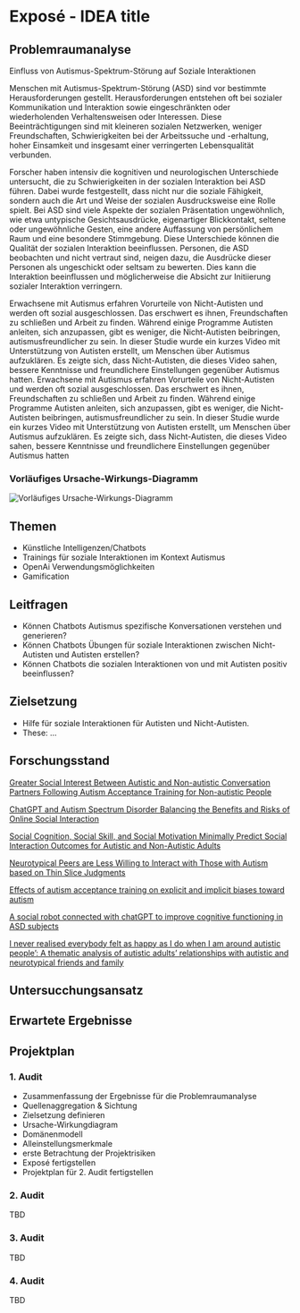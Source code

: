 # Exposé - IDEA title

## Problemraumanalyse


Einfluss von Autismus-Spektrum-Störung auf Soziale Interaktionen


Menschen mit Autismus-Spektrum-Störung (ASD) sind vor bestimmte Herausforderungen gestellt. Herausforderungen entstehen oft bei sozialer Kommunikation und Interaktion sowie eingeschränkten oder wiederholenden Verhaltensweisen oder Interessen. Diese Beeinträchtigungen sind mit kleineren sozialen Netzwerken, weniger Freundschaften, Schwierigkeiten bei der Arbeitssuche und -erhaltung, hoher Einsamkeit und insgesamt einer verringerten Lebensqualität verbunden. 

Forscher haben intensiv die kognitiven und neurologischen Unterschiede untersucht, die zu Schwierigkeiten in der sozialen Interaktion bei ASD führen. Dabei wurde festgestellt, dass nicht nur die soziale Fähigkeit, sondern auch die Art und Weise der sozialen Ausdrucksweise eine Rolle spielt. Bei ASD sind viele Aspekte der sozialen Präsentation ungewöhnlich, wie etwa untypische Gesichtsausdrücke, eigenartiger Blickkontakt, seltene oder ungewöhnliche Gesten, eine andere Auffassung von persönlichem Raum und eine besondere Stimmgebung. Diese Unterschiede können die Qualität der sozialen Interaktion beeinflussen. Personen, die ASD beobachten und nicht vertraut sind, neigen dazu, die Ausdrücke dieser Personen als ungeschickt oder seltsam zu bewerten. Dies kann die Interaktion beeinflussen und möglicherweise die Absicht zur Initiierung sozialer Interaktion verringern.

Erwachsene mit Autismus erfahren Vorurteile von Nicht-Autisten und werden oft sozial ausgeschlossen. Das erschwert es ihnen, Freundschaften zu schließen und Arbeit zu finden. Während einige Programme Autisten anleiten, sich anzupassen, gibt es weniger, die Nicht-Autisten beibringen, autismusfreundlicher zu sein. In dieser Studie wurde ein kurzes Video mit Unterstützung von Autisten erstellt, um Menschen über Autismus aufzuklären. Es zeigte sich, dass Nicht-Autisten, die dieses Video sahen, bessere Kenntnisse und freundlichere Einstellungen gegenüber Autismus hatten. Erwachsene mit Autismus erfahren Vorurteile von Nicht-Autisten und werden oft sozial ausgeschlossen. Das erschwert es ihnen, Freundschaften zu schließen und Arbeit zu finden. Während einige Programme Autisten anleiten, sich anzupassen, gibt es weniger, die Nicht-Autisten beibringen, autismusfreundlicher zu sein. In dieser Studie wurde ein kurzes Video mit Unterstützung von Autisten erstellt, um Menschen über Autismus aufzuklären. Es zeigte sich, dass Nicht-Autisten, die dieses Video sahen, bessere Kenntnisse und freundlichere Einstellungen gegenüber Autismus hatten

### Vorläufiges Ursache-Wirkungs-Diagramm

![Vorläufiges Ursache-Wirkungs-Diagramm](https://github.com/raziel-razmattaz/EPWS2324EngelHatzkeBreidbach/assets/116623272/fdd04687-a7e6-4194-892d-5eec860b9854)



## Themen 
- Künstliche Intelligenzen/Chatbots
- Trainings für soziale Interaktionen im Kontext Autismus
- OpenAi Verwendungsmöglichkeiten
- Gamification

## Leitfragen
- Können Chatbots Autismus spezifische Konversationen verstehen und generieren?
- Können Chatbots Übungen für soziale Interaktionen zwischen Nicht-Autisten und Autisten erstellen?
- Können Chatbots die sozialen Interaktionen von und mit Autisten positiv beeinflussen?

## Zielsetzung

- Hilfe für soziale Interaktionen für Autisten und Nicht-Autisten.
- These: ...

## Forschungsstand

[Greater Social Interest Between Autistic and Non-autistic Conversation Partners Following Autism Acceptance Training for Non-autistic People](https://www.frontiersin.org/articles/10.3389/fpsyg.2021.739147/full)


[ChatGPT and Autism Spectrum Disorder Balancing the Benefits and Risks of Online Social Interaction](https://www.researchgate.net/profile/Kadir-Uludag/publication/369362171_ChatGPT_and_Autism_Spectrum_Disorder_Balancing_the_Benefits_and_Risks_of_Online_Social_Interaction''/links/6416cdab92cfd54f8411ea8c/ChatGPT-and-Autism-Spectrum-Disorder-Balancing-the-Benefits-and-Risks-of-Online-Social-Interaction.pdf)

[Social Cognition, Social Skill, and Social Motivation Minimally Predict Social Interaction Outcomes for Autistic and Non-Autistic Adults](https://www.frontiersin.org/articles/10.3389/fpsyg.2020.591100/full)

[Neurotypical Peers are Less Willing to Interact with Those with Autism based on Thin Slice Judgments](https://www.nature.com/articles/srep40700)

[Effects of autism acceptance training on explicit and implicit biases toward autism](https://journals.sagepub.com/doi/abs/10.1177/1362361320984896)

[A social robot connected with chatGPT to improve cognitive functioning in ASD subjects](https://www.frontiersin.org/articles/10.3389/fpsyg.2023.1232177/full)

[I never realised everybody felt as happy as I do when I am around autistic people’: A thematic analysis of autistic adults’ relationships with autistic and neurotypical friends and family](https://journals.sagepub.com/doi/full/10.1177/1362361320908976)



## Untersucchungsansatz

## Erwartete Ergebnisse

## Projektplan

### 1. Audit

- Zusammenfassung der Ergebnisse für die Problemraumanalyse
- Quellenaggregation & Sichtung
- Zielsetzung definieren
- Ursache-Wirkungdiagram
- Domänenmodell
- Alleinstellungsmerkmale
- erste Betrachtung der Projektrisiken
- Exposé fertigstellen
- Projektplan für 2. Audit fertigstellen

### 2. Audit

TBD

### 3. Audit

TBD

### 4. Audit

TBD
